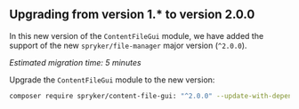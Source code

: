 

## Upgrading from version 1.* to version 2.0.0

In this new version of the `ContentFileGui` module, we have added the support of the new `spryker/file-manager` major version (`^2.0.0`).

*Estimated migration time: 5 minutes*

Upgrade the `ContentFileGui` module to the new version:

```bash
composer require spryker/content-file-gui: "^2.0.0" --update-with-dependencies
```
